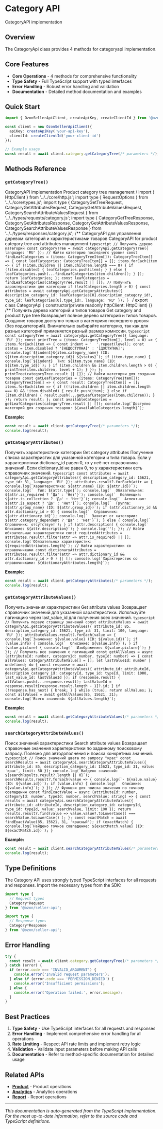 # Category API

CategoryAPI implementation

## Overview

The CategoryApi class provides 4 methods for categoryapi implementation.

## Core Features

- **Core Operations** - 4 methods for comprehensive functionality
- **Type Safety** - Full TypeScript support with typed interfaces
- **Error Handling** - Robust error handling and validation
- **Documentation** - Detailed method documentation and examples

## Quick Start

```typescript
import { OzonSellerApiClient, createApiKey, createClientId } from '@ozon/seller-api';

const client = new OzonSellerApiClient({
  apiKey: createApiKey('your-api-key'),
  clientId: createClientId('your-client-id')
});

// Example usage
const result = await client.category.getCategoryTree(/* parameters */);
```

## Methods Reference

### `getCategoryTree()`

CategoryAPI implementation Product category tree management / import { HttpClient } from '../../core/http.js'; import type { RequestOptions } from '../../core/types.js'; import type { CategoryGetTreeRequest, CategoryGetAttributesRequest, CategoryGetAttributeValuesRequest, CategorySearchAttributeValuesRequest } from '../../types/requests/category.js'; import type { CategoryGetTreeResponse, CategoryGetAttributesResponse, CategoryGetAttributeValuesResponse, CategorySearchAttributeValuesResponse } from '../../types/responses/category.js'; /** CategoryAPI для управления деревом категорий и характеристиками товаров CategoryAPI for product category tree and attributes management ```typescript // Получить дерево категорий const categoryTree = await categoryApi.getCategoryTree({ language: 'RU' }); // Найти категорию последнего уровня const findLeafCategories = (items: CategoryTreeItem[]): CategoryTreeItem[] => { const leafCategories: CategoryTreeItem[] = []; items.forEach(item => { if (!item.children || item.children.length === 0) { if (!item.disabled) { leafCategories.push(item); } } else { leafCategories.push(...findLeafCategories(item.children)); } }); return leafCategories; }; const leafCategories = findLeafCategories(categoryTree.result || []); // Получить характеристики для категории if (leafCategories.length > 0) { const attributes = await categoryApi.getCategoryAttributes({ description_category_id: leafCategories[0].description_category_id!, type_id: leafCategories[0].type_id!, language: 'RU' }); } ``` / export class CategoryApi { constructor(private readonly httpClient: HttpClient) {} /** Получить дерево категорий и типов товаров Get category and product type tree Возвращает полное дерево категорий и типов товаров. Создание товаров доступно только в категориях последнего уровня (без подкатегорий). Внимательно выбирайте категорию, так как для разных категорий применяется разный размер комиссии. ```typescript const categoryTree = await categoryApi.getCategoryTree({ language: 'RU' }); const printTree = (items: CategoryTreeItem[], level = 0) => { items.forEach(item => { const indent = '  '.repeat(level); const status = item.disabled ? '[НЕДОСТУПНА]' : '[ДОСТУПНА]'; console.log(`${indent}${item.category_name} (ID: ${item.description_category_id}) ${status}`); if (item.type_name) { console.log(`${indent}  Тип: ${item.type_name} (ID: ${item.type_id})`); } if (item.children && item.children.length > 0) { printTree(item.children, level + 1); } }); }; printTree(categoryTree.result || []); // Найти категории для создания товаров const getLeafCategories = (items: CategoryTreeItem[]): CategoryTreeItem[] => { const result: CategoryTreeItem[] = []; items.forEach(item => { if ((!item.children || item.children.length === 0) && !item.disabled) { result.push(item); } else if (item.children) { result.push(...getLeafCategories(item.children)); } }); return result; }; const availableCategories = getLeafCategories(categoryTree.result || []); console.log(`Доступно категорий для создания товаров: ${availableCategories.length}`); ```

**Example:**
```typescript
const result = await client.getCategoryTree(/* parameters */);
console.log(result);
```

### `getCategoryAttributes()`

Получить характеристики категории Get category attributes Получение списка характеристик для указанной категории и типа товара. Если у характеристики dictionary_id равен 0, то у неё нет справочника значений. Если dictionary_id не равен 0, то у характеристики есть справочник значений. ```typescript const attributes = await categoryApi.getCategoryAttributes({ description_category_id: 15621, type_id: 31, language: 'RU' }); attributes.result?.forEach(attr => { console.log(`Характеристика: ${attr.name} (ID: ${attr.id})`); console.log(`  Тип: ${attr.type}`); console.log(`  Обязательная: ${attr.is_required ? 'Да' : 'Нет'}`); console.log(`  Коллекция: ${attr.is_collection ? 'Да' : 'Нет'}`); console.log(`  Аспектная: ${attr.is_aspect ? 'Да' : 'Нет'}`); console.log(`  Группа: ${attr.group_name} (ID: ${attr.group_id})`); if (attr.dictionary_id && attr.dictionary_id > 0) { console.log(`  Справочник: ${attr.dictionary_id}`); console.log(`  Зависит от категории: ${attr.category_dependent ? 'Да' : 'Нет'}`); } else { console.log(`  Справочник: отсутствует`); } if (attr.description) { console.log(`  Описание: ${attr.description}`); } console.log(''); }); // Найти обязательные характеристики const requiredAttributes = attributes.result?.filter(attr => attr.is_required) || []; console.log(`Обязательных характеристик: ${requiredAttributes.length}`); // Найти характеристики со справочниками const dictionaryAttributes = attributes.result?.filter(attr => attr.dictionary_id && attr.dictionary_id > 0 ) || []; console.log(`Характеристик со справочниками: ${dictionaryAttributes.length}`); ```

**Example:**
```typescript
const result = await client.getCategoryAttributes(/* parameters */);
console.log(result);
```

### `getCategoryAttributeValues()`

Получить значения характеристики Get attribute values Возвращает справочник значений для указанной характеристики. Используйте пагинацию через last_value_id для получения всех значений. ```typescript // Получить первую страницу значений const attributeValues = await categoryApi.getCategoryAttributeValues({ attribute_id: 85, description_category_id: 15621, type_id: 31, limit: 100, language: 'RU' }); attributeValues.result?.forEach(value => { console.log(`Значение: ${value.value} (ID: ${value.id})`); if (value.info) { console.log(`  Описание: ${value.info}`); } if (value.picture) { console.log(`  Изображение: ${value.picture}`); } }); // Получить все значения с пагинацией const getAllValues = async (attributeId: number, categoryId: number, typeId: number) => { const allValues: CategoryAttributeValue[] = []; let lastValueId: number | undefined; do { const response = await categoryApi.getCategoryAttributeValues({ attribute_id: attributeId, description_category_id: categoryId, type_id: typeId, limit: 1000, last_value_id: lastValueId }); if (response.result) { allValues.push(...response.result); lastValueId = response.result[response.result.length - 1]?.id; } if (!response.has_next) { break; } } while (true); return allValues; }; const allValues = await getAllValues(85, 15621, 31); console.log(`Всего значений: ${allValues.length}`); ```

**Example:**
```typescript
const result = await client.getCategoryAttributeValues(/* parameters */);
console.log(result);
```

### `searchCategoryAttributeValues()`

Поиск значений характеристики Search attribute values Возвращает справочные значения характеристики по заданному поисковому запросу. Полезно для автодополнения и поиска конкретных значений. ```typescript // Поиск значений цвета по запросу "крас" const searchResults = await categoryApi.searchCategoryAttributeValues({ attribute_id: 85, description_category_id: 15621, type_id: 31, value: 'крас', limit: 50 }); console.log(`Найдено значений: ${searchResults.result?.length || 0}`); searchResults.result?.forEach(value => { console.log(`- ${value.value} (ID: ${value.id})`); if (value.info) { console.log(`  Описание: ${value.info}`); } }); // Функция для поиска значения по точному совпадению const findExactValue = async (attributeId: number, categoryId: number, typeId: number, searchValue: string) => { const results = await categoryApi.searchCategoryAttributeValues({ attribute_id: attributeId, description_category_id: categoryId, type_id: typeId, value: searchValue, limit: 100 }); return results.result?.find(value => value.value?.toLowerCase() === searchValue.toLowerCase() ); }; const exactMatch = await findExactValue(85, 15621, 31, 'красный'); if (exactMatch) { console.log(`Найдено точное совпадение: ${exactMatch.value} (ID: ${exactMatch.id})`); } ```

**Example:**
```typescript
const result = await client.searchCategoryAttributeValues(/* parameters */);
console.log(result);
```

## Type Definitions

The Category API uses strongly typed TypeScript interfaces for all requests and responses. Import the necessary types from the SDK:

```typescript
import type {
  // Request types
  Category*Request
} from '@ozon/seller-api';

import type {
  // Response types  
  Category*Response
} from '@ozon/seller-api';
```

## Error Handling

```typescript
try {
  const result = await client.category.getCategoryTree(/* parameters */);
} catch (error) {
  if (error.code === 'INVALID_ARGUMENT') {
    console.error('Invalid request parameters');
  } else if (error.code === 'PERMISSION_DENIED') {
    console.error('Insufficient permissions');
  } else {
    console.error('Operation failed:', error.message);
  }
}
```

## Best Practices

1. **Type Safety** - Use TypeScript interfaces for all requests and responses
2. **Error Handling** - Implement comprehensive error handling for all operations
3. **Rate Limiting** - Respect API rate limits and implement retry logic
4. **Validation** - Validate input parameters before making API calls
5. **Documentation** - Refer to method-specific documentation for detailed usage

## Related APIs

- **[Product](./product.md)** - Product operations
- **[Analytics](./analytics.md)** - Analytics operations
- **[Report](./report.md)** - Report operations

---

*This documentation is auto-generated from the TypeScript implementation. For the most up-to-date information, refer to the source code and TypeScript definitions.*